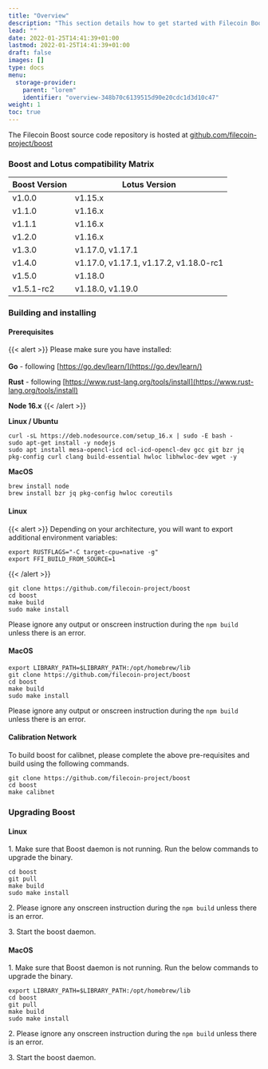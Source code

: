 ```yaml
---
title: "Overview"
description: "This section details how to get started with Filecoin Boost if you are a storage provider or as a client"
lead: ""
date: 2022-01-25T14:41:39+01:00
lastmod: 2022-01-25T14:41:39+01:00
draft: false
images: []
type: docs
menu:
  storage-provider:
    parent: "lorem"
    identifier: "overview-348b70c6139515d90e20cdc1d3d10c47"
weight: 1
toc: true
---
```


The Filecoin Boost source code repository is hosted at [github.com/filecoin-project/boost](https://github.com/filecoin-project/boost)

### Boost and Lotus compatibility Matrix

| Boost Version | Lotus Version                          |
| ------------- | -------------------------------------- |
| v1.0.0        | v1.15.x                                |
| v1.1.0        | v1.16.x                                |
| v1.1.1        | v1.16.x                                |
| v1.2.0        | v1.16.x                                |
| v1.3.0        | v1.17.0, v1.17.1                       |
| v1.4.0        | v1.17.0, v1.17.1, v1.17.2, v1.18.0-rc1 |
| v1.5.0        | v1.18.0                                |
| v1.5.1-rc2    | v1.18.0, v1.19.0                       |


### Building and installing

#### Prerequisites

{{< alert  >}}
Please make sure you have installed:\
\
**Go** - following [https://go.dev/learn/](https://go.dev/learn/)

**Rust** - following [https://www.rust-lang.org/tools/install](https://www.rust-lang.org/tools/install)

**Node 16.x**
{{< /alert  >}}

**Linux / Ubuntu**

```
curl -sL https://deb.nodesource.com/setup_16.x | sudo -E bash -
sudo apt-get install -y nodejs
sudo apt install mesa-opencl-icd ocl-icd-opencl-dev gcc git bzr jq pkg-config curl clang build-essential hwloc libhwloc-dev wget -y
```

**MacOS**

```
brew install node
brew install bzr jq pkg-config hwloc coreutils
```

#### Linux

{{< alert  >}}
Depending on your architecture, you will want to export additional environment variables:

```
export RUSTFLAGS="-C target-cpu=native -g"
export FFI_BUILD_FROM_SOURCE=1
```
{{< /alert  >}}

```
git clone https://github.com/filecoin-project/boost
cd boost
make build
sudo make install
```

Please ignore any output or onscreen instruction during the `npm build` unless there is an error.

#### MacOS

```
export LIBRARY_PATH=$LIBRARY_PATH:/opt/homebrew/lib
git clone https://github.com/filecoin-project/boost
cd boost
make build
sudo make install
```

Please ignore any output or onscreen instruction during the `npm build` unless there is an error.

#### **Calibration Network**

To build boost for calibnet, please complete the above pre-requisites and build using the following commands.

```
git clone https://github.com/filecoin-project/boost
cd boost
make calibnet
```

### Upgrading Boost

#### Linux

1\. Make sure that Boost daemon is not running. Run the below commands to upgrade the binary.

```
cd boost
git pull
make build
sudo make install
```

2\. Please ignore any onscreen instruction during the `npm build` unless there is an error.

3\. Start the boost daemon.

#### MacOS

1\. Make sure that Boost daemon is not running. Run the below commands to upgrade the binary.

```
export LIBRARY_PATH=$LIBRARY_PATH:/opt/homebrew/lib
cd boost
git pull
make build
sudo make install
```

2\. Please ignore any onscreen instruction during the `npm build` unless there is an error.

3\. Start the boost daemon.
